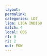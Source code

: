 ```yaml
---
layout: 
permalink: 
categories: LD7
liga: LIGA INDIGO
match: 4
local: OBS
r1: 0
r2: 2
out: EKW
---
```


